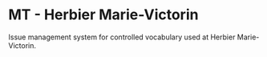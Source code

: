 # MT - Herbier Marie-Victorin

Issue management system for controlled vocabulary used at Herbier Marie-Victorin.
